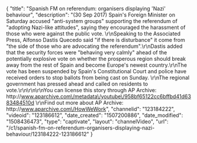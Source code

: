 {
    "title": "Spanish FM on referendum: organisers displaying 'Nazi' behaviour",
    "description": "(30 Sep 2017) Spain's Foreign Minister on Saturday accused \"anti-system groups\" supporting the referendum of \"adopting Nazi-like attitudes\", saying they encouraged the harassment of those who were against the public vote. \r\nSpeaking to the Associated Press, Alfonso Dastis Quecedo said \"if there is disturbance\" it come from \"the side of those who are advocating the referendum\".\r\nDastis added that the security forces were \"behaving very calmly\" ahead of the potentially explosive vote on whether the prosperous region should break away from the rest of Spain and become Europe's newest country.\r\nThe vote has been suspended by Spain's Constitutional Court and police have received orders to stop ballots from being cast on Sunday. \r\nThe regional government has pressed ahead and called on residents to vote.\r\n\r\n\r\nYou can license this story through AP Archive: http:\/\/www.aparchive.com\/metadata\/youtube\/958bf65122cc6bffbd41d6383484510d \r\nFind out more about AP Archive: http:\/\/www.aparchive.com\/HowWeWork",
    "channelid": "123184222",
    "videoid": "123186612",
    "date_created": "1507200886",
    "date_modified": "1508436473",
    "type": "captivate",
    "layout": "channelVideo",
    "url": "\/c1\/spanish-fm-on-referendum-organisers-displaying-nazi-behaviour\/123184222-123186612"
}